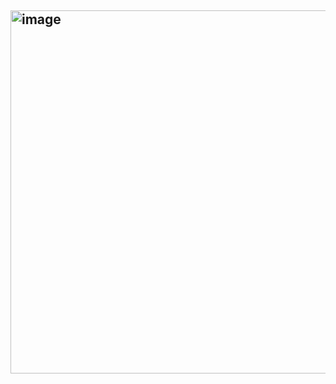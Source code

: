 ## <img width="581" alt="image" src="https://github.com/zhjrcc/scripts/assets/81341476/84ba6f7f-0a61-4532-9a5f-d1d9e9921447">
